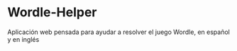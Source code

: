 # Wordle-Helper

Aplicación web pensada para ayudar a resolver el juego Wordle, en español y en inglés
